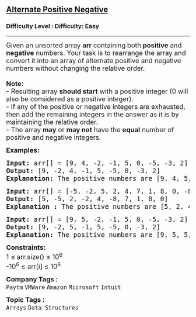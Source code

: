 <h2><a href="https://www.geeksforgeeks.org/problems/array-of-alternate-ve-and-ve-nos1401/1?page=1&category=Arrays,Java&difficulty=Easy&status=unsolved&sortBy=submissions">Alternate Positive Negative</a></h2><h3>Difficulty Level : Difficulty: Easy</h3><hr><div class="problems_problem_content__Xm_eO"><p><span style="font-size: 18px;">Given an unsorted array <strong>arr </strong>containing<strong> </strong>both<strong> </strong><strong>positive</strong> and <strong>negative</strong> numbers. Your task is to rearrange the array and convert it into an array of alternate positive and negative numbers without changing the relative order.<br><br></span><span style="font-size: 18px;"><strong>Note: <br></strong></span><span style="font-size: 18px;">- Resulting array <strong>should start</strong> with a positive integer (0 will also be considered as a positive integer). <br></span><span style="font-size: 18px;">- If any of the positive or negative integers are exhausted, then add the remaining integers in the answer as it is by maintaining the relative order.<br>- The array <strong>may</strong> or <strong>may not</strong> have the <strong>equal</strong> number of positive and negative integers.</span></p>
<p><span style="font-size: 18px;"><strong>Examples:</strong></span></p>
<pre><span style="font-size: 18px;"><strong>Input: </strong>arr[] = [9, 4, -2, -1, 5, 0, -5, -3, 2]
<strong>Output: </strong>[9, -2, 4, -1, 5, -5, 0, -3, 2]
<strong>Explanation: </strong>The positive numbers are [9, 4, 5, 0, 2] and the negative integers are [-2, -1, -5, -3]. Since, we need to start with the positive integer first and then negative integer and so on (by maintaining the relative order as well), hence we will take 9 from the positive set of elements and then -2 after that 4 and then -1 and so on.
</span></pre>
<pre><span style="font-size: 18px;"><strong>Input: </strong>arr[] = [-5, -2, 5, 2, 4, 7, 1, 8, 0, -8]
<strong>Output: </strong>[5, -5, 2, -2, 4, -8, 7, 1, 8, 0]
<strong>Explanation : </strong>The positive numbers are [5, 2, 4, 7, 1, 8, 0] and the negative integers are [-5,-2,-8]. According to the given conditions we will start from the positive integer 5 and then -5 and so on. After reaching -8 there are no negative elements left, so according to the given rule, we will add the remaining elements (in this case positive elements are remaining) as it in by maintaining the relative order.</span></pre>
<pre><span style="font-size: 18px;"><strong>Input: </strong>arr[] = [9, 5, -2, -1, 5, 0, -5, -3, 2]
<strong>Output: </strong>[9, -2, 5, -1, 5, -5, 0, -3, 2]
<strong>Explanation: </strong>The positive numbers are [9, 5, 5, 0, 2] and the negative integers are [-2, -1, -5, -3]. Since, we need to start with the positive integer first and then negative integer and so on (by maintaining the relative order as well), hence we will take 9 from the positive set of elements and then -2 after that 5 and then -1 and so on.</span></pre>
<p><span style="font-size: 18px;"><strong>Constraints:</strong><br>1 ≤ arr.size() ≤ 10<sup>6</sup><br>-10<sup>6</sup> ≤ arr[i] ≤ 10<sup>6</sup></span></p></div><p><span style=font-size:18px><strong>Company Tags : </strong><br><code>Paytm</code>&nbsp;<code>VMWare</code>&nbsp;<code>Amazon</code>&nbsp;<code>Microsoft</code>&nbsp;<code>Intuit</code>&nbsp;<br><p><span style=font-size:18px><strong>Topic Tags : </strong><br><code>Arrays</code>&nbsp;<code>Data Structures</code>&nbsp;